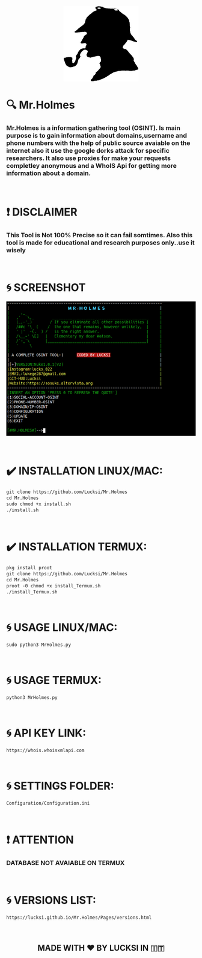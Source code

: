 <p align="center">
  <img width="200" height="200" src="Icon/Mr.Holmes.png">
</p>

# :mag: Mr.Holmes 
### Mr.Holmes is a information gathering tool (OSINT). Is main purpose is to gain information about domains,username and phone numbers with the help of public source avaiable on the internet also it use the google dorks attack for specific researchers. It also use proxies for make your requests completley anonymous and a WhoIS Api for getting more information about a domain.
<br>

# :heavy_exclamation_mark: DISCLAIMER
### This Tool is Not 100% Precise so it can fail somtimes. Also this tool is made for educational and research purposes only..use it wisely
<br>

# :cyclone: SCREENSHOT
![Screenshot](Screenshot/Screenshot.png)

<br>

# :heavy_check_mark: INSTALLATION LINUX/MAC:
    git clone https://github.com/Lucksi/Mr.Holmes
    cd Mr.Holmes
    sudo chmod +x install.sh
    ./install.sh
<br>

# :heavy_check_mark: INSTALLATION TERMUX:
    pkg install proot
    git clone https://github.com/Lucksi/Mr.Holmes
    cd Mr.Holmes
    proot -0 chmod +x install_Termux.sh
    ./install_Termux.sh
<br>

# :cyclone: USAGE LINUX/MAC:
    sudo python3 MrHolmes.py
<br>

# :cyclone: USAGE TERMUX:
    python3 MrHolmes.py
<br>

# :cyclone: API KEY LINK:
    https://whois.whoisxmlapi.com
<br>

# :cyclone: SETTINGS FOLDER:

    Configuration/Configuration.ini
<br>

# :heavy_exclamation_mark: ATTENTION
### DATABASE NOT AVAIABLE ON TERMUX
<br>

# :cyclone: VERSIONS LIST:
    https://lucksi.github.io/Mr.Holmes/Pages/versions.html
<br>

## <p align= center>MADE WITH :heart: BY LUCKSI IN :it:</p>